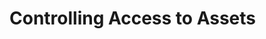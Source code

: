 # Controlling Access to Assets

<!-- Content Creators will be busy adding and editing content for your sites once the platform is up and running, but how do administrators ensure that not just any user can start adding content to the platform wherever he or she might want? Administrators and Content Creators alike need clear access to what they and their team members need in order to do their jobs, but should not have access to anything that goes beyond the scope of their jobs. Clearly defining access to create, edit, and organize assets is one of the most important parts of a healthy and efficient platform.

## Giving Permissions to Livingstone Content Creators {#livingstone}

All _Livingstone Hotels & Resorts_ users need some kind of access to different areas and resources on the platform. Employees like Omar need to be able to create blog posts and edit content. Members of the web team require the ability to update the various hotel websites including updating landing pages for each of the hotels that belong to the Livingstone group. Customers need certain access to log in to a user account to review their room reservations and update bookings. But giving all users the same access to Livingstone's platform won't work. A customer shouldn't be able to update Omar's blog post, nor should Omar be able to edit a customer's booking. Let's take a closer look at Omar's role at _Livingstone Life_ and see what kinds of permissions he may need:

* Omar needs to create blog entries in his role as a Junior Editor
* Omar should be able to upload media for his posts, including images, audio, and videos
* As a Junior Editor, Omar should also be able to review other team members' posts
* Omar should be able to edit the _Livingstone Life_ Blogs page, but not the home page

The ability to make these changes can be set up via permissions. Permissions are assigned to Users by assigning them Roles, which gather together individual permissions. What kinds of permissions would Omar need to accomplish the tasks his role requires of him?

## Giving Content Creators the Right Permissions {#permissions}

Content Creators need to be able to work with Blogs, Web Content, and Documents and Media on the various sites that exist throughout the platform. Individual permissions can be set for each aspect of the content that is being created. The level of control when setting permissions can be as granular and fine-tuned as you like. This is where Liferay **Permissions** come in to play.

<div class="key-point">
Key Point: <br />
<strong>Permissions</strong> are actions on a resource in Liferay DXP.
</div>

Permissions define what things a user can do and what resources they can execute those actions on. A resource is any object a user can interact with in the portal. This can include things like web content, blog posts, sites, organizations, and even users. As you add more users to Liferay, you'll want to think about how to take advantage of permissions to fine-tune what your users can do. 

<figure>
	<img src="../images/site-admin-and-view.png" style="max-height:18%;" />
	<figcaption style="font-size: x-small">Fig.1 Setting general permissions</figcaption>
</figure>

<br />

When choosing which permissions are available to a particular user, you can set whether or not he or she can access the Blogs, Web Content, and Documents and Media tabs in the _Site Administration_ panel. When a user is given access to one of the Content Creation sections in the _Site Administration_ panel, that user can be given specific permissions so that he or she can add entries, update entries, and much more.

Give users the _Add Document_ permission in order for them to have access to add documents, images, and other media. It may also be useful to give them the ability to create folders so that they can organize content. This would require the _Add Folder_ permission. Permissions could then be set on each folder created and even on each piece of content created.

<figure>
	<img src="../images/subfolder-doc-update.png" style="max-height:22%;" />
	<figcaption style="font-size: x-small">Fig.2 Adding permissions to add and view documents</figcaption>
</figure>

<br />

If a user needs to review other team members' work, we need to give him or her permissions related to Workflow, which we covered a bit in the last section. Content Creators may also need to edit certain pages of the sites they create content in, so we need to give the permissions related to site pages, including the permissions to _Add_, _Update_, and _Delete_ content on those pages.

## Setting Up Permissions {#setup}

Now that we've covered a few of the individual permissions you can set on users, you may be asking yourself: "How do I actually set up these permissions?" All of these individual permissions are applied in the context of User Roles.

<div class="key-point">
Key Point: <br />
<strong>Roles</strong> need to be used to group and provide permissions to users on the platform.
</div>

<figure>
	<img src="../images/roles.png" style="max-height:30%;" />
	<figcaption style="font-size: x-small">Fig.3 You can add and configure Roles from the Control Panel</figcaption>
</figure>

Roles collect permissions that define a particular function, according to a particular scope, and then users are assigned to Roles. There are three different scopes of Roles:

1. Regular Role - Roles scoped across the entire platform
2. Site Role - Roles scoped for a specific site
3. Organization Role - Roles scoped for a specific organization

Any of these role scopes could be used to define permissions for a Content Creator Role, or you could create several different Content Creator Roles to use based on your use case.

Roles, and the permissions that define those Roles, are assigned and created at the global level in the _Control Panel_. However, some asset-level permissions are managed from the permissions tab in widget configuration. From here, administrators can grant roles permission to:

- Add a display template
- Add the widget to a page
- Configure the widget
- Modify the widget's permissions
- Modify the widget's preferences
- View the widget

<div class="note">
Note: Specific permissions are generally defined for specific widgets. For example, Message Boards contain a Ban User permission. This makes no sense in the context of most other widgets.
</div>

<div class="summary-chapter">
<h3>Knowledge Check</h3>
<ul>
  <li>A ___________________________ is an action on a resource.</li>
  <li>Permissions define what platform ___________________________ can do and what resources they can act on.</li>
  <li>Permissions are set in the context of user ___________________________.</li>
  <li>The three role scopes in Liferay DXP are:</li>
  <ul>
  	<li>___________________________</li>
  	<li>___________________________</li>
  	<li>___________________________</li>
  </ul>
</ul>
</div> -->
